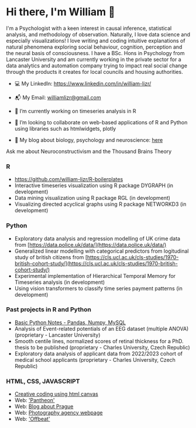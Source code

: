# Hi there, I'm William 👋
I'm a Psychologist with a keen interest in causal inference, statistical analysis, and methodology of observation. Naturally, I love data science and especially visualizations! I love writing and coding intuitive explanations of natural phenomena exploring social behaviour, cognition, perception and the neural basis of consciousness. I have a BSc. Hons in Psychology from Lancaster University and am currently working in the private sector for a data analytics and automation company trying to impact real social change through the products it creates for local councils and housing authorities. 

- 💻 My LinkedIn: https://www.linkedin.com/in/william-lizr/
- 📬 My Email: williamlizr@gmail.com


-  🌱 I’m currently working on timeseries analysis in R
- 💼 I’m looking to collaborate on web-based applications of R and Python using libraries such as htmlwidgets, plotly
- 🧠 My blog about biology, psychology and neuroscience: [here](https://github.com/william-lizr/william-lizr.github.io)

Ask me about Neuroconstructivism and the Thousand Brains Theory 

### R
- https://github.com/william-lizr/R-boilerplates
- Interactive timeseries visualization using R package DYGRAPH (in development)
- Data mining visualization using R package RGL (in development)
- Visualizing directed acyclical graphs using R package NETWORKD3 (in development)

### Python
- Exploratory data analysis and regression modelling of UK crime data from [https://data.police.uk/data/](https://data.police.uk/data/)
- Generalized linear modelling with categorical predictors from logitudinal study of british citizens from [https://cls.ucl.ac.uk/cls-studies/1970-british-cohort-study/](https://cls.ucl.ac.uk/cls-studies/1970-british-cohort-study/)
- Experimental implementation of Hierarchical Temporal Memory for Timeseries analysis (in development)
- Using vision transformers to classify time series payment patterns (in development)

### Past projects in R and Python
- [Basic Python Notes - Pandas, Numpy, MySQL](https://github.com/william-lizr/jupyter-notes)
- Analysis of Event-related potentials of an EEG dataset (multiple ANOVA) (proprietary - Lancaster University)
- Smooth centile lines, normalized scores of retinal thickness for a PhD. thesis to be published (proprietary - Charles University, Czech Republic)
- Exploratory data analysis of applicant data from 2022/2023 cohort of medical school applicants (proprietary - Charles University, Czech Republic)


### HTML, CSS, JAVASCRIPT
- [Creative coding using html canvas](https://github.com/william-lizr/creative-coding)
- Web: ['Pantheon'](https://github.com/william-lizr/web-Pantheon)
- Web: [Blog about Prague](https://github.com/william-lizr/Prague-blog)
- Web: [Photography agency webpage](https://github.com/william-lizr/web-Lanc-Photo)
- Web: ['Offbeat'](https://github.com/william-lizr/web-Offbeat)

